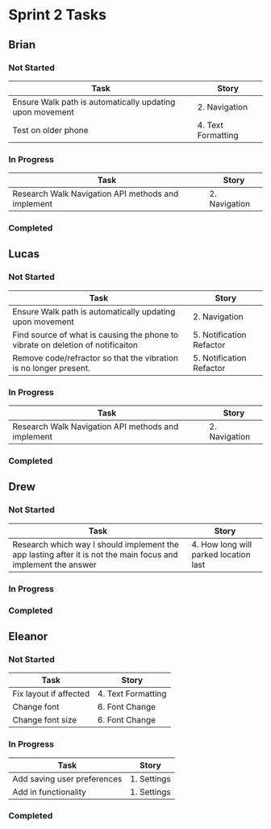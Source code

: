 # Sprint 2 Tasks

## Brian
### Not Started
| Task | Story |
| ---- | --- |
| Ensure Walk path is automatically updating upon movement | 2. Navigation |
| Test on older phone | 4. Text Formatting |
### In Progress
| Task | Story |
| ---- | --- |
| Research Walk Navigation API methods and implement | 2. Navigation |
### Completed

## Lucas
### Not Started
| Task | Story |
| ---- | --- |
| Ensure Walk path is automatically updating upon movement | 2. Navigation |
| Find source of what is causing the phone to vibrate on deletion of notificaiton | 5. Notification Refactor |
| Remove code/refractor so that the vibration is no longer present. | 5. Notification Refactor |
### In Progress
| Task | Story |
| ---- | --- |
| Research Walk Navigation API methods and implement | 2. Navigation |
### Completed

## Drew
### Not Started
| Task | Story |
| ---- | --- |
| Research which way I should implement the app lasting after it is not the main focus and implement the answer | 4. How long will parked location last |
### In Progress
### Completed

## Eleanor
### Not Started
| Task | Story |
| ---- | --- |
| Fix layout if affected | 4. Text Formatting |
| Change font | 6. Font Change |
| Change font size| 6. Font Change |
### In Progress
| Task | Story |
| ---- | --- |
| Add saving user preferences | 1. Settings |
| Add in functionality | 1. Settings |

### Completed
